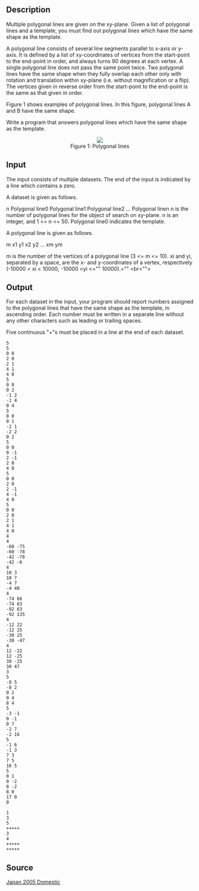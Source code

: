 <h2>Description</h2><p>Multiple polygonal lines are given on the xy-plane. Given a list of polygonal lines and a template, you must find out polygonal lines which have the same shape as the template. 
</p>
A polygonal line consists of several line segments parallel to x-axis or y-axis. It is defined by a list of xy-coordinates of vertices from the start-point to the end-point in order, and always turns 90 degrees at each vertex. A single polygonal line does not pass the same point twice. Two polygonal lines have the same shape when they fully overlap each other only with rotation and translation within xy-plane (i.e. without magnification or a flip). The vertices given in reverse order from the start-point to the end-point is the same as that given in order. 

Figure 1 shows examples of polygonal lines. In this figure, polygonal lines A and B have the same shape. 

Write a program that answers polygonal lines which have the same shape as the template. 
<center><img src="images/2684_1.jpg">
<br>Figure 1: Polygonal lines</center><h2>Input</h2><p>The input consists of multiple datasets. The end of the input is indicated by a line which contains a zero. 
</p>
A dataset is given as follows. 

n
Polygonal line0
Polygonal line1
Polygonal line2
...
Polygonal linen 
n is the number of polygonal lines for the object of search on xy-plane. n is an integer, and 1 &lt;= n &lt;= 50. Polygonal line0 indicates the template. 

A polygonal line is given as follows. 

m
x1 y1
x2 y2
...
xm ym


m is the number of the vertices of a polygonal line (3 &lt;= m &lt;= 10). xi and yi, separated by a space, are the x- and y-coordinates of a vertex, respectively (-10000 &lt; xi &lt; 10000, -10000 <yi <="" 10000).="" <br="">
<br></yi><h2>Output</h2><p>For each dataset in the input, your program should report numbers assigned to the polygonal lines that have the same shape as the template, in ascending order. Each number must be written in a separate line without any other characters such as leading or trailing spaces. 
</p>
Five continuous "+"s must be placed in a line at the end of each dataset. <pre><code class="language-input1">5
5
0 0
2 0
2 1
4 1
4 0
5
0 0
0 2
-1 2
-1 4
0 4
5
0 0
0 1
-2 1
-2 2
0 2
5
0 0
0 -1
2 -1
2 0
4 0
5
0 0
2 0
2 -1
4 -1
4 0
5
0 0
2 0
2 1
4 1
4 0
4
4
-60 -75
-60 -78
-42 -78
-42 -6
4
10 3
10 7
-4 7
-4 40
4
-74 66
-74 63
-92 63
-92 135
4
-12 22
-12 25
-30 25
-30 -47
4
12 -22
12 -25
30 -25
30 47
3
5
-8 5
-8 2
0 2
0 4
8 4
5
-3 -1
0 -1
0 7
-2 7
-2 16
5
-1 6
-1 3
7 3
7 5
16 5
5
0 1
0 -2
8 -2
8 0
17 0
0
</code></pre><pre><code class="language-output1">1
3
5
+++++
3
4
+++++
+++++
</code></pre><h2>Source</h2><a href="searchproblem?field=source&amp;key=Japan+2005+Domestic">Japan 2005 Domestic</a>